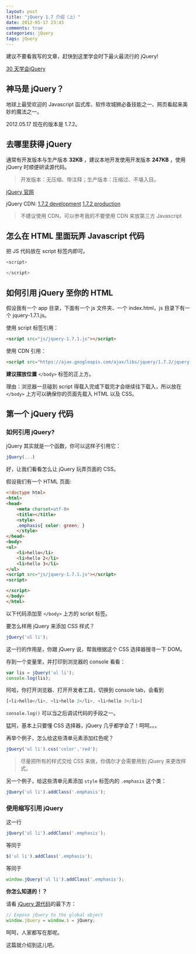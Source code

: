 ```yaml
---
layout: post
title: "jQuery 1.7 介绍（上）"
date: 2012-05-17 23:43
comments: true
categories: jQuery
tags: jQuery
---
```


建议不要看我写的文章，赶快到这里学会时下最火最流行的 jQuery!

[30 天学会jQuery](http://tutsplus.com/course/30-days-to-learn-jquery/)

## 神马是 jQuery？

地球上最受欢迎的 Javascript 函式库、软件攻城狮必备技能之一、网页看起来美妙的魔法之一。

2012.05.17 现在的版本是 1.7.2。

<!--more-->

## 去哪里获得 jQuery

通常有开发版本与生产版本 **32KB** ，建议本地开发使用开发版本 **247KB** ，使用 jQuery 时顺便研读源代码。

> 开发版本：无压缩、带注释；生产版本：压缩过、不堪入目。

[jQuery 官网](http://jquery.com/)

jQuery CDN: [1.7.2 development][172] [1.7.2 production][172-min]

> 不建议使用 CDN，可以参考我的不要使用 CDN 来放第三方 Javascript

## 怎么在 HTML 里面玩弄 Javascript 代码

把 JS 代码放在 script 标签内即可。

```javascript
<script>

</script>
```

## 如何引用 jQuery 至你的 HTML

假设我有一个 app 目录，下面有一个 js 文件夹、一个 index.html，js 目录下有一个 jquery-1.7.1.js。

使用 script 标签引用：

```html
<script src="js/jquery-1.7.1.js"></script>
```

使用 CDN 引用：

```html
<script src="https://ajax.googleapis.com/ajax/libs/jquery/1.7.2/jquery.js"></script>
```

**建议摆放位置** `</body>` 标签的正上方。

理由：浏览器一旦碰到 script 得载入完或下载完才会继续往下载入，所以放在 `</body>` 上方可以确保你的页面先载入 HTML 以及 CSS。

## 第一个 jQuery 代码

### 如何引用 jQuery?

jQuery 其实就是一个函数，你可以这样子引用它：

```javascript
jQuery(...)
```

好，让我们看看怎么让 jQuery 玩弄页面的 CSS。

假设我们有一个 HTML 页面:

```html
<!doctype html>
<html>
<head>
	<meta charset=utf-8>
	<title></title>
	<style>
	.emphasis{ color: green; }
	</style>
</head>
<body>
<ul>
	<li>hello</li>
	<li>hello 2</li>
	<li>hello 3</li>
</ul>
<script src="js/jquery-1.7.1.js"></script>
<script>

</script>
</body>
</html>
```

以下代码添加至 `</body>` 上方的 script 标签。

要怎么样用 jQuery 来添加 CSS 样式？

```javascript
jQuery('ul li');
```

这一行的作用是，你跟 jQuery 说，帮我根据这个 CSS 选择器搜寻一下 DOM。

存到一个变量里，并打印到浏览器的 console 看看：

```javascript
var lis = jQuery('ul li');
console.log(lis);
```

阿哈，你打开浏览器、打开开发者工具，切换到 console tab，会看到

```javascript
[<li>​hello​</li>​, <li>​hello 2​</li>​, <li>​hello 3​</li>​]
```

`console.log()` 可以当之后调试代码的手段之一。

猛阿，基本上只要懂 CSS 选择器，jQuery 几乎都学会了！呵呵。。。

再举个例子，怎么给这些清单元素添加红色呢？

```javascript
jQuery('ul li').css('color','red');
```

> 尽量把所有的样式交给 CSS 来做，你偶尔才会需要用到 jQuery 来更改样式。

另一个例子，给这些清单元素添加 `style` 标签内的 `.emphasis` 这个类：

```javascript
jQuery('ul li').addClass('.emphasis');
```

### 使用缩写引用 jQuery

这一行

```javascript
jQuery('ul li').addClass('.emphasis');
```

等同于

```javascript
$('ul li').addClass('.emphasis');
```

等同于

```javascript
window.jQuery('ul li').addClass('.emphasis');
```

**你怎么知道的！？**

请看 [jQuery 源代码][172]的最下方：

```javascript
// Expose jQuery to the global object
window.jQuery = window.$ = jQuery;
```

呵呵，人家都写在那呢。

这篇就介绍到这儿吧。


[172]: https://ajax.googleapis.com/ajax/libs/jquery/1.7.2/jquery.js
[172-min]: https://ajax.googleapis.com/ajax/libs/jquery/1.7.2/jquery.min.js